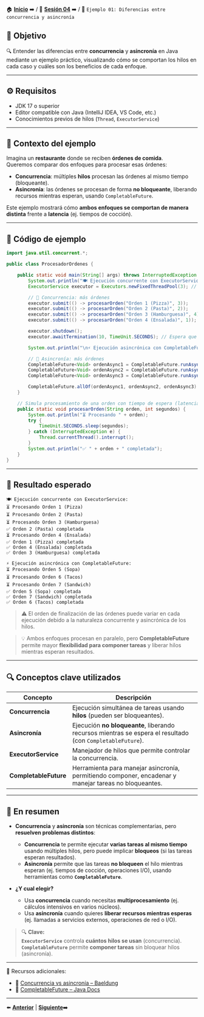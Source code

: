 🏠 [**Inicio**](../../Readme.md) ➡️ / 📖 [**Sesión 04**](../Readme.md) ➡️ / 📝 `Ejemplo 01: Diferencias entre concurrencia y asincronía`

## 🎯 Objetivo

🔍 Entender las diferencias entre **concurrencia** y **asincronía** en Java mediante un ejemplo práctico, visualizando cómo se comportan los hilos en cada caso y cuáles son los beneficios de cada enfoque.

---

## ⚙️ Requisitos

- JDK 17 o superior  
- Editor compatible con Java (IntelliJ IDEA, VS Code, etc.)  
- Conocimientos previos de hilos (`Thread`, `ExecutorService`)  

---

## 🧠 Contexto del ejemplo

Imagina un **restaurante** donde se reciben **órdenes de comida**.  
Queremos comparar dos enfoques para procesar esas órdenes:

- **Concurrencia**: múltiples **hilos** procesan las órdenes al mismo tiempo (bloqueante).  
- **Asincronía**: las órdenes se procesan de forma **no bloqueante**, liberando recursos mientras esperan, usando `CompletableFuture`.

Este ejemplo mostrará cómo **ambos enfoques se comportan de manera distinta** frente a **latencia** (ej. tiempos de cocción).

---

## 🧱 Código de ejemplo

```java
import java.util.concurrent.*;

public class ProcesadorOrdenes {

    public static void main(String[] args) throws InterruptedException {
        System.out.println("🍽️ Ejecución concurrente con ExecutorService:");
        ExecutorService executor = Executors.newFixedThreadPool(3); // Concurrencia: 3 hilos

        // 🔹 Concurrencia: más órdenes
        executor.submit(() -> procesarOrden("Orden 1 (Pizza)", 3));
        executor.submit(() -> procesarOrden("Orden 2 (Pasta)", 2));
        executor.submit(() -> procesarOrden("Orden 3 (Hamburguesa)", 4));
        executor.submit(() -> procesarOrden("Orden 4 (Ensalada)", 1));

        executor.shutdown();
        executor.awaitTermination(10, TimeUnit.SECONDS); // Espera que terminen las órdenes concurrentes

        System.out.println("\n⚡ Ejecución asincrónica con CompletableFuture:");

        // 🔹 Asincronía: más órdenes
        CompletableFuture<Void> ordenAsync1 = CompletableFuture.runAsync(() -> procesarOrden("Orden 5 (Sopa)", 2));
        CompletableFuture<Void> ordenAsync2 = CompletableFuture.runAsync(() -> procesarOrden("Orden 6 (Tacos)", 3));
        CompletableFuture<Void> ordenAsync3 = CompletableFuture.runAsync(() -> procesarOrden("Orden 7 (Sandwich)", 2));

        CompletableFuture.allOf(ordenAsync1, ordenAsync2, ordenAsync3).join(); // Espera que todas las órdenes asincrónicas terminen
    }

    // Simula procesamiento de una orden con tiempo de espera (latencia)
    public static void procesarOrden(String orden, int segundos) {
        System.out.println("⏳ Procesando " + orden);
        try {
            TimeUnit.SECONDS.sleep(segundos);
        } catch (InterruptedException e) {
            Thread.currentThread().interrupt();
        }
        System.out.println("✅ " + orden + " completada");
    }
}
```

---

## 🧪 Resultado esperado

```
🍽️ Ejecución concurrente con ExecutorService:
⏳ Procesando Orden 1 (Pizza)
⏳ Procesando Orden 2 (Pasta)
⏳ Procesando Orden 3 (Hamburguesa)
✅ Orden 2 (Pasta) completada
⏳ Procesando Orden 4 (Ensalada)
✅ Orden 1 (Pizza) completada
✅ Orden 4 (Ensalada) completada
✅ Orden 3 (Hamburguesa) completada

⚡ Ejecución asincrónica con CompletableFuture:
⏳ Procesando Orden 5 (Sopa)
⏳ Procesando Orden 6 (Tacos)
⏳ Procesando Orden 7 (Sandwich)
✅ Orden 5 (Sopa) completada
✅ Orden 7 (Sandwich) completada
✅ Orden 6 (Tacos) completada
```
> ⚠️ El orden de finalización de las órdenes puede variar en cada ejecución debido a la naturaleza concurrente y asincrónica de los hilos.

> 💡 Ambos enfoques procesan en paralelo, pero **CompletableFuture** permite mayor **flexibilidad para componer tareas** y liberar hilos mientras esperan resultados.

---

## 🔍 Conceptos clave utilizados

| Concepto            | Descripción |
|---------------------|-------------|
| **Concurrencia**    | Ejecución simultánea de tareas usando **hilos** (pueden ser bloqueantes). |
| **Asincronía**      | Ejecución **no bloqueante**, liberando recursos mientras se espera el resultado (con `CompletableFuture`). |
| **ExecutorService** | Manejador de hilos que permite controlar la concurrencia. |
| **CompletableFuture** | Herramienta para manejar asincronía, permitiendo componer, encadenar y manejar tareas no bloqueantes. |

---

## 📝 En resumen

- **Concurrencia** y **asincronía** son técnicas complementarias, pero **resuelven problemas distintos**:
  - **Concurrencia** te permite ejecutar **varias tareas al mismo tiempo** usando múltiples hilos, pero puede implicar **bloqueos** (si las tareas esperan resultados).
  - **Asincronía** permite que las tareas **no bloqueen** el hilo mientras esperan (ej. tiempos de cocción, operaciones I/O), usando herramientas como **`CompletableFuture`**.

- **¿Y cual elegir?**
  - Usa **concurrencia** cuando necesitas **multiprocesamiento** (ej. cálculos intensivos en varios núcleos).
  - Usa **asincronía** cuando quieres **liberar recursos mientras esperas** (ej. llamadas a servicios externos, operaciones de red o I/O).

> 🔍 **Clave:**  
> **`ExecutorService`** controla **cuántos hilos se usan** (concurrencia).  
> **`CompletableFuture`** permite **componer tareas** sin bloquear hilos (asincronía).

---

📘 Recursos adicionales:

- 🔗 [Concurrencia vs asincronía – Baeldung](https://www.baeldung.com/java-asynchronous-synchronous)
- 🔗 [CompletableFuture – Java Docs](https://docs.oracle.com/javase/8/docs/api/java/util/concurrent/CompletableFuture.html)

---

⬅️ [**Anterior**](../Readme.md) | [**Siguiente**](../Ejemplo-02/Readme.md)➡️  